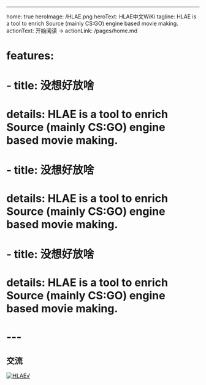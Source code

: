 ---
home: true
heroImage: /HLAE.png
heroText: HLAE中文WiKi
tagline: HLAE is a tool to enrich Source (mainly CS:GO) engine based movie making.
actionText: 开始阅读 →
actionLink: /pages/home.md
# features:
# - title: 没想好放啥
#   details: HLAE is a tool to enrich Source (mainly CS:GO) engine based movie making.
# - title: 没想好放啥
#   details: HLAE is a tool to enrich Source (mainly CS:GO) engine based movie making.
# - title: 没想好放啥
#   details: HLAE is a tool to enrich Source (mainly CS:GO) engine based movie making.
# ---

## 交流

<a target="_blank" href="//shang.qq.com/wpa/qunwpa?idkey=9350efae0dfbaee4ddf031ca9e44a9333a6c26bac37835f9381d4f1488a5f9ef"><img border="0" src="//pub.idqqimg.com/wpa/images/group.png" alt="HLAE√" title="HLAE√"></a>

<ClientOnly>
  <BottomData/>
</ClientOnly>